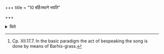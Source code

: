 +++
title = "10 बर्हिःस्थाने भवति"

+++

<details><summary>थिते</summary>

10. This (the gold) substitutes the Barhis (-grass).[^1]  

[^1]: Cp. XII.17.7. In the basic paradigm the act of bespeaking the song is done by means of Barhis-grass. 
</details>
